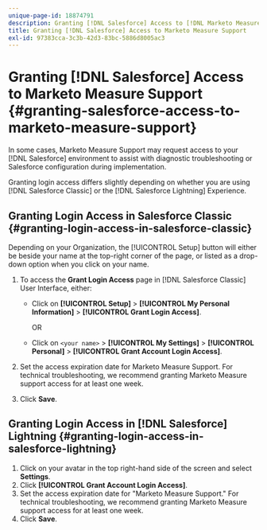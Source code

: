```yaml
---
unique-page-id: 18874791
description: Granting [!DNL Salesforce] Access to [!DNL Marketo Measure] Support - [!DNL Marketo] Measure - Product Documentation
title: Granting [!DNL Salesforce] Access to Marketo Measure Support
exl-id: 97383cca-3c3b-42d3-83bc-5886d8005ac3
---
```

# Granting [!DNL Salesforce] Access to Marketo Measure Support {#granting-salesforce-access-to-marketo-measure-support}

In some cases, Marketo Measure Support may request access to your [!DNL Salesforce] environment to assist with diagnostic troubleshooting or Salesforce configuration during implementation.

Granting login access differs slightly depending on whether you are using [!DNL Salesforce Classic] or the [!DNL Salesforce Lightning] Experience.

## Granting Login Access in Salesforce Classic {#granting-login-access-in-salesforce-classic}

Depending on your Organization, the [!UICONTROL Setup] button will either be beside your name at the top-right corner of the page, or listed as a drop-down option when you click on your name.

1. To access the **Grant Login Access** page in [!DNL Salesforce Classic] User Interface, either:

   * Click on **[!UICONTROL Setup]** > **[!UICONTROL My Personal Information]** > **[!UICONTROL Grant Login Access]**.

      OR

   * Click on `<your name>` > **[!UICONTROL My Settings]** > **[!UICONTROL Personal]** > **[!UICONTROL Grant Account Login Access]**.

1. Set the access expiration date for Marketo Measure Support. For technical troubleshooting, we recommend granting Marketo Measure support access for at least one week.
1. Click **Save**.

## Granting Login Access in [!DNL Salesforce] Lightning {#granting-login-access-in-salesforce-lightning}

1. Click on your avatar in the top right-hand side of the screen and select **Settings**.
1. Click **[!UICONTROL Grant Account Login Access]**.
1. Set the access expiration date for "Marketo Measure Support." For technical troubleshooting, we recommend granting Marketo Measure support access for at least one week.
1. Click **Save**.
